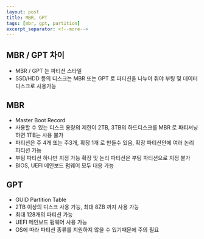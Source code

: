 ```yaml
---
layout: post
title: MBR, GPT
tags: [mbr, gpt, partition]
excerpt_separator: <!--more-->
---
```


## MBR / GPT 차이
- MBR / GPT 는 파티션 스타일
- SSD/HDD 등의 디스크는 MBR 또는 GPT 로 파티션을 나누어 줘야 부팅 및 데이터 디스크로 사용가능
  
  
## MBR
- Master Boot Record
- 사용할 수 있는 디스크 용량의 제한이 2TB, 3TB의 하드디스크를 MBR 로 파티셔닝 하면 1TB는 사용 불가
- 파티션은 주 4개 또는 주3개, 확장 1개 로 만들수 있음, 확장 파티션안에 여러 논리 파티션 가능
- 부팅 파티션 하나만 지정 가능 확장 및 논리 파티션은 부팅 파티션으로 지정 불가
- BIOS, UEFI 메인보드 펌웨어 모두 대응 가능

## GPT
- GUID Partition Table
- 2TB 이상의 디스크 사용 가능, 최대 8ZB 까지 사용 가능
- 최대 128개의 파티션 가능
- UEFI 메인보드 펌웨어 사용 가능
- OS에 따라 파티션 종류를 지원하지 않을 수 있기때문에 주의 필요
